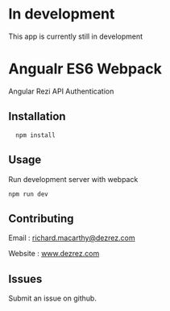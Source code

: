# In development

This app is currently still in development

# Angualr ES6 Webpack 
Angular Rezi API Authentication

## Installation

```
  npm install 
```

## Usage

Run development server with webpack

```
npm run dev
```

## Contributing

Email : richard.macarthy@dezrez.com

Website : www.dezrez.com

## Issues

Submit an issue on github.